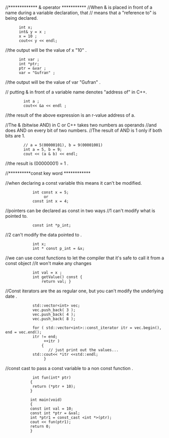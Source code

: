 //************* & operator ***********
//When & is placed in front of a name during a variable declaration, that
// means that a "reference to" is being declared.

          int x;
          int& y = x ;
          x = 10 ;
          cout<< y << endl;
//the output will be the value of x "10" .

          int var ;
          int *ptr;
          ptr = &var ;
          var = "Gufran" ;
 //the output will be the value of var "Gufran" .

// putting & in front of a variable name denotes "address of" in C++.

            int a ;
            cout<< &a << endl ;

//the result of the above expression is an r-value address of a.

//The & (bitwise AND) in C or C++ takes two numbers as operands
//and does AND on every bit of two numbers.
//The result of AND is 1 only if both bits are 1. 


            // a = 5(00000101), b = 9(00001001)
            int a = 5, b = 9;
            cout << (a & b) << endl;

//the result is (00000001) = 1 .


//**********const key word ************ 

//when declaring a const variable this means it can't be modified.

                int const x = 5;
                     or
                const int x = 4;
//pointers can be declared as const in two ways
//1 can't modify what is pointed to.

                const int *p_int;
//2 can't modify the data pointed to .

                int x;
                int * const p_int = &x;
//we can use const functions to let the compiler that it's safe to call it from a const object
//it won't make any changes

                int val = x ; 
                int getValue() const {
                    return val; }
//Const iterators are the as regular one, but you can't modify the underlying date .

                std::vector<int> vec;
                vec.push_back( 3 );
                vec.push_back( 4 );
                vec.push_back( 8 );

                for ( std::vector<int>::const_iterator itr = vec.begin(), end = vec.end();
                itr != end;
                     ++itr )
                    {
                       // just print out the values...
                std::cout<< *itr <<std::endl;
                     }
//const cast to pass a const variable to a non const function .

                int fun(int* ptr)
               {
                return (*ptr + 10);
               }

               int main(void)
               {
               const int val = 10;
               const int *ptr = &val;
               int *ptr1 = const_cast <int *>(ptr);
               cout << fun(ptr1);
               return 0;
               }

